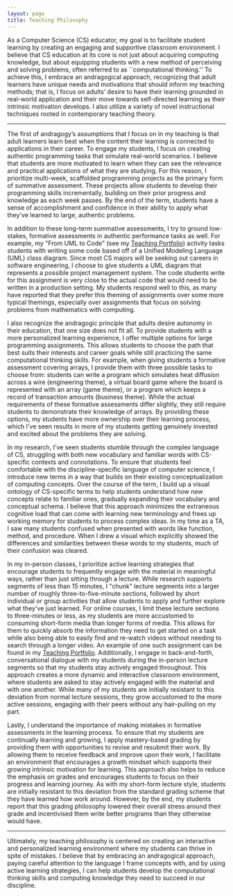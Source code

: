 ```yaml
---
layout: page
title: Teaching Philosophy
---
```


As a Computer Science (CS) educator, my goal is to facilitate student learning by creating an engaging and supportive classroom environment. I believe that CS education at its core is not just about acquiring computing knowledge, but about equipping students with a new method of perceiving and solving problems, often referred to as ``computational thinking.'' To achieve this, I embrace an andragogical approach, recognizing that adult learners have unique needs and motivations that should inform my teaching methods; that is, I focus on adults’ desire to have their learning grounded in real-world application and their move towards self-directed learning as their intrinsic motivation develops. I also utilize a variety of novel instructional techniques rooted in contemporary teaching theory.

<hr color="white"/>

The first of andragogy’s assumptions that I focus on in my teaching is that adult learners learn best when the content their learning is connected to applications in their career. To engage my students, I focus on creating authentic programming tasks that simulate real-world scenarios. I believe that students are more motivated to learn when they can see the relevance and practical applications of what they are studying. For this reason, I prioritize multi-week, scaffolded programming projects as the primary form of summative assessment. These projects allow students to develop their programming skills incrementally, building on their prior progress and knowledge as each week passes. By the end of the term, students have a sense of accomplishment and confidence in their ability to apply what they've learned to large, authentic problems.

In addition to these long-term summative assessments, I try to ground low-stakes, formative assessments in authentic performance tasks as well. For example, my "From UML to Code" (see my [Teaching Portfolio](../assets/pdf/teaching-portfolio.pdf)) activity tasks students with writing some code based off of a Unified Modeling Language (UML) class diagram. Since most CS majors will be seeking out careers in software engineering, I choose to give students a UML diagram that represents a possible project management system. The code students write for this assignment is very close to the actual code that would need to be written in a production setting. My students respond well to this, as many have reported that they prefer this theming of assignments over some more typical themings, especially over assignments that focus on solving problems from mathematics with computing.

I also recognize the andragogic principle that adults desire autonomy in their education, that one size does not fit all. To provide students with a more personalized learning experience, I offer multiple options for large programming assignments. This allows students to choose the path that best suits their interests and career goals while still practicing the same computational thinking skills. For example, when giving students a formative assessment covering arrays, I provide them with three possible tasks to choose from: students can write a program which simulates heat diffusion across a wire (engineering theme), a virtual board game where the board is represented with an array (game theme), or a program which keeps a record of transaction amounts (business theme). While the actual requirements of these formative assessments differ slightly, they still require students to demonstrate their knowledge of arrays. By providing these options, my students have more ownership over their learning process, which I've seen results in more of my students getting genuinely invested and excited about the problems they are solving.

In my research, I’ve seen students stumble through the complex language of CS, struggling with both new vocabulary and familiar words with CS-specific contexts and connotations. To ensure that students feel comfortable with the discipline-specific language of computer science, I introduce new terms in a way that builds on their existing conceptualization of computing concepts. Over the course of the term, I build up a visual ontology of CS-specific terms to help students understand how new concepts relate to familiar ones, gradually expanding their vocabulary and conceptual schema. I believe that this approach minimizes the extraneous cognitive load that can come with learning new terminology and frees up working memory for students to process complex ideas. In my time as a TA, I saw many students confused when presented with words like function, method, and procedure. When I drew a visual which explicitly showed the differences and similarities between these words to my students, much of their confusion was cleared.

In my in-person classes, I prioritize active learning strategies that encourage students to frequently engage with the material in meaningful ways, rather than just sitting through a lecture. While research supports segments of less than 15 minutes, I "chunk" lecture segments into a larger number of roughly three-to-five-minute sections, followed by short individual or group activities that allow students to apply and further explore what they've just learned. For online courses, I limit these lecture sections to three-minutes or less, as my students are more accustomed to consuming short-form media than longer forms of media. This allows for them to quickly absorb the information they need to get started on a task while also being able to easily find and re-watch videos without needing to search through a longer video. An example of one such assignment can be found in my [Teaching Portfolio](../assets/pdf/teaching-portfolio.pdf). Additionally, I engage in back-and-forth, conversational dialogue with my students during the in-person lecture segments so that my students stay actively engaged throughout. This approach creates a more dynamic and interactive classroom environment, where students are asked to stay actively engaged with the material and with one another. While many of my students are initially resistant to this deviation from normal lecture sessions, they grow accustomed to the more active sessions, engaging with their peers without any hair-pulling on my part.

Lastly, I understand the importance of making mistakes in formative assessments in the learning process. To ensure that my students are continually learning and growing, I apply mastery-based grading by providing them with opportunities to revise and resubmit their work. By allowing them to receive feedback and improve upon their work, I facilitate an environment that encourages a growth mindset which supports their growing intrinsic motivation for learning. This approach also helps to reduce the emphasis on grades and encourages students to focus on their progress and learning journey. As with my short-form lecture style, students are initially resistant to this deviation from the standard grading scheme that they have learned how work around. However, by the end, my students report that this grading philosophy lowered their overall stress around their grade and incentivised them write better programs than they otherwise would have.

<hr color="white"/>

Ultimately, my teaching philosophy is centered on creating an interactive and personalized learning environment where my students can thrive in spite of mistakes. I believe that by embracing an andragogical approach, paying careful attention to the language I frame concepts with, and by using active learning strategies, I can help students develop the computational thinking skills and computing knowledge they need to succeed in our discipline.